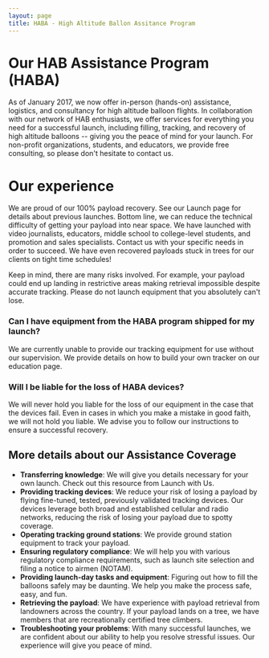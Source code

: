 ```yaml
---
layout: page
title: HABA - High Altitude Ballon Assitance Program
---
```


# Our HAB Assistance Program (HABA)

As of January 2017, we now offer in-person (hands-on) assistance, logistics, and consultancy for high altitude balloon flights. In collaboration with our network of HAB enthusiasts, we offer services for everything you need for a successful launch, including filling, tracking, and recovery of high altitude balloons -- giving you the peace of mind for your launch. For non-profit organizations, students, and educators, we provide free consulting, so please don't hesitate to contact us.

# Our experience

We are proud of our 100% payload recovery. See our Launch page for details about previous launches. Bottom line, we can reduce the technical difficulty of getting your payload into near space. We have launched with video journalists, educators, middle school to college-level students, and promotion and sales specialists. Contact us with your specific needs in order to succeed. We have even recovered payloads stuck in trees for our clients on tight time schedules!

Keep in mind, there are many risks involved. For example, your payload could end up landing in restrictive areas making retrieval impossible despite accurate tracking. Please do not launch equipment that you absolutely can't lose.

### Can I have equipment from the HABA program shipped for my launch?

We are currently unable to provide our tracking equipment for use without our supervision. We provide details on how to build your own tracker on our education page.

### Will I be liable for the loss of HABA devices?

We will never hold you liable for the loss of our equipment in the case that the devices fail. Even in cases in which you make a mistake in good faith, we will not hold you liable. We advise you to follow our instructions to ensure a successful recovery.

## More details about our Assistance Coverage

- **Transferring knowledge**: We will give you details necessary for your own launch. Check out this resource from Launch with Us.
- **Providing tracking devices**: We reduce your risk of losing a payload by flying fine-tuned, tested, previously validated tracking devices. Our devices leverage both broad and established cellular and radio networks, reducing the risk of losing your payload due to spotty coverage.
- **Operating tracking ground stations**: We provide ground station equipment to track your payload. 
- **Ensuring regulatory compliance**: We will help you with various regulatory compliance requirements, such as launch site selection and filing a notice to airmen (NOTAM).
- **Providing launch-day tasks and equipment**: Figuring out how to fill the balloons safely may be daunting. We help you make the process safe, easy, and fun.
- **Retrieving the payload**: We have experience with payload retrieval from landowners across the country. If your payload lands on a tree, we have members that are recreationally certified tree climbers. 
- **Troubleshooting your problems**: With many successful launches, we are confident about our ability to help you resolve stressful issues. Our experience will give you peace of mind.
